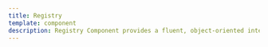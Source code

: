 ```yaml
---
title: Registry
template: component
description: Registry Component provides a fluent, object-oriented interface for storing data globally in a well managed fashion, helping to prevent global meltdown.
---
```

